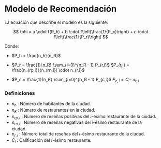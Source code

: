 # Modelo de Recomendación

La ecuación que describe el modelo es la siguiente:

$$
\phi = a \cdot f(P_h) + b \cdot f\left(\frac{1}{P_c}\right) + c \cdot f\left(\frac{1}{P_r}\right)
$$

Donde:

- $P_h = \frac{n_h}{n_R}$

- $P_r = \frac{1}{n_R} \sum_{i=0}^{n_R - 1} P_{r,i}$
  $P_{r,i} = \frac{n_{rp,i}}{n_{rn,i}} \cdot n_{r,i}$

- $P_c = \frac{1}{n_R} \sum_{i=0}^{n_R - 1} P_{c,i}$
  $P_{c,i} = C_i \cdot n_{r,i}$

### Definiciones

- $n_h$ : Número de habitantes de la ciudad.
- $n_R$ : Número de restaurantes en la ciudad.
- $n_{rp,i}$ : Número de reseñas positivas del $i$-ésimo restaurante de la ciudad.
- $n_{rn,i}$ : Número de reseñas negativas del $i$-ésimo restaurante de la ciudad.
- $n_{r,i}$ : Número total de reseñas del $i$-ésimo restaurante de la ciudad.
- $C_i$ : Calificación del $i$-ésimo restaurante.
